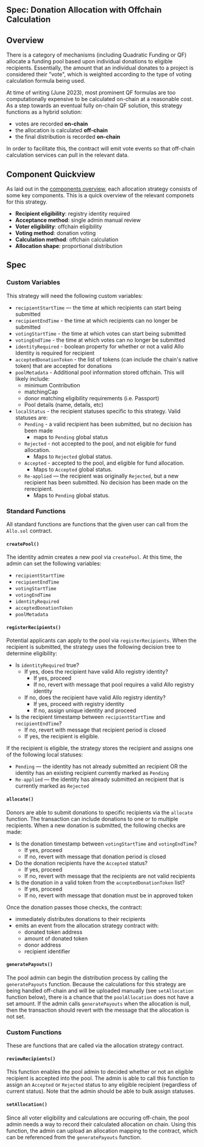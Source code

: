 Spec: Donation Allocation with Offchain Calculation
---------------------------------

## Overview 
There is a category of mechanisms (including Quadratic Funding or QF) allocate a funding pool based upon individual donations to eligible recipients. Essentially, the amount that an individual donates to a project is considered their "vote", which is weighted according to the type of voting calculation formula being used. 

At time of writing (June 2023), most prominent QF formulas are too computationally expensive to be calculated on-chain at a reasonable cost. As a step towards an eventual fully on-chain QF solution, this strategy functions as a hybrid solution: 
* votes are recorded **on-chain**
* the allocation is calculated **off-chain**
* the final distribution is recorded **on-chain**

In order to facilitate this, the contract will emit vote events so that off-chain calculation services can pull in the relevant data. 

## Component Quickview
As laid out in the [components overview](https://docs.google.com/document/d/1qoOP07oMKzUCyfb4HbnyeD6ZYEQa004i5Zwqoy7-Ox8/edit), each allocation strategy consists of some key components. This is a quick overview of the relevant componets for this strategy.
- **Recipient eligibility**: registry identity required
- **Acceptance method**: single admin manual review
- **Voter eligibility**: offchain eligibility
- **Voting method**: donation voting
- **Calculation method**: offchain calculation
- **Allocation shape**: proportional distribution

## Spec
### Custom Variables
This strategy will need the following custom variables:
- `recipientStartTime` — the time at which recipients can start being submitted
- `recipientEndTime` - the time at which recipients can no longer be submitted
- `votingStartTime` - the time at which votes can start being submitted
- `votingEndTime` - the time at which votes can no longer be submitted
- `identityRequired` - boolean property for whether or not a valid Allo Identity is required for recipient
- `acceptedDonationToken` - the list of tokens (can include the chain's native token) that are accepted for donations
- `poolMetadata` - Additional pool information stored offchain. This will likely include: 
    - minimum Contribution
    - matchingCap
    - donor matching eligibility requirements (i.e. Passport)
    - Pool details (name, details, etc)
- `localStatus` - the recipient statuses specific to this strategy. Valid statuses are:
    - `Pending` - a valid recipient has been submitted, but no decision has been made
        - maps to `Pending` global status
    - `Rejected` - not accepted to the pool, and not eligible for fund allocation.
        - Maps to `Rejected` global status.
    - `Accepted` - accepted to the pool, and eligible for fund allocation.
        - Maps to `Accepted` global status.
    - `Re-applied` — the recipient was originally `Rejected`, but a new recipient has been submitted. No decision has been made on the rerecipient. 
        - Maps to `Pending` global status.

### Standard Functions
All standard functions are functions that the given user can call from the `Allo.sol` contract.
#### `createPool()`
The identity admin creates a new pool via `createPool`. At this time, the admin can set the following variables:
- `recipientStartTime` 
- `recipientEndTime` 
- `votingStartTime`
- `votingEndTime`
- `identityRequired`
- `acceptedDonationToken`
- `poolMetadata`

#### `registerRecipients()`
Potential applicants can apply to the pool via `registerRecipients`. When the recipient is submitted, the strategy uses the following decision tree to determine eligibility:

- Is `identityRequired` true? 
    - If yes, does the recipient have valid Allo registry identity?
        - If yes, proceed
        - If no, revert with message that pool requires a valid Allo registry identity
    - If no, does the recipient have valid Allo registry identity?
        - If yes, proceed with registry identity
        - If no, assign unique identity and proceed
- Is the recipient timestamp between `recipientStartTime` and `recipientEndTime`?
    - If no, revert with message that recipient period is closed
    - If yes, the recipient is eligible.


If the recipient is eligible, the strategy stores the recipient and assigns one of the following local statuses:
- `Pending` — the identity has not already submitted an recipient OR the identity has an existing recipient currently marked as `Pending`
- `Re-applied` — the identity has already submitted an recipient that is currently marked as `Rejected`

#### `allocate()`
Donors are able to submit donations to specific recipients via the `allocate` function. The transaction can include donations to one or to multiple recipients. When a new donation is submitted, the following checks are made:
- Is the donation timestamp between `votingStartTime` and `votingEndTime`?
    - If yes, proceed
    - If no, revert with message that donation period is closed
- Do the donation recipients have the `Accepted` status?
    - If yes, proceed
    - If no, revert with message that the recipients are not valid recipients
- Is the donation in a valid token from the `acceptedDonationToken` list?
    - If yes, proceed
    - If no, revert with message that donation must be in approved token

Once the donation passes those checks, the contract:
- immediately distributes donations to their recipients
- emits an event from the allocation strategy contract with:
    - donated token address
    - amount of donated token
    - donor address
    - recipient identifier

#### `generatePayouts()`
The pool admin can begin the distribution process by calling the `generatePayouts` function. Because the calculations for this strategy are being handled off-chain and will be uploaded manually (see `setAllocation` function below), there is a chance that the `poolAllocation` does not have a set amount. If the admin calls `generatePayouts` when the allocation is null, then the transaction should revert with the message that the allocation is not set. 

### Custom Functions
These are functions that are called via the allocation strategy contract.

#### `reviewRecipients()`
This function enables the pool admin to decided whether or not an eligible recipient is accepted into the pool. The admin is able to call this function to assign an `Accepted` or `Rejected` status to any eligible recipient (regardless of current status). Note that the admin should be able to bulk assign statuses. 

#### `setAllocation()`
Since all voter eligibility and calculations are occuring off-chain, the pool admin needs a way to record their calculated allocation on chain. Using this function, the admin can upload an allocation mapping to the contract, which can be referenced from the `generatePayouts` function. 
